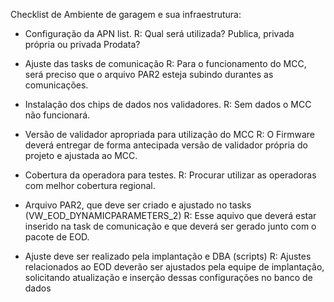 Checklist de Ambiente de garagem e sua infraestrutura: 


- Configuração da APN list. 
  R: Qual será utilizada? Publica, privada própria ou privada Prodata?
    

- Ajuste das tasks de comunicação
  R: Para o funcionamento do MCC, será preciso que o arquivo PAR2 esteja subindo durantes as comunicações. 

- Instalação dos chips de dados nos validadores.
  R: Sem dados o MCC não funcionará.

- Versão de validador apropriada para utilização do MCC
  R: O Firmware deverá entregar de forma antecipada versão de validador própria do projeto e ajustada ao MCC.

- Cobertura da operadora para testes.
  R: Procurar utilizar as operadoras com melhor cobertura regional.

- Arquivo PAR2, que deve ser criado e ajustado no tasks (VW_EOD_DYNAMICPARAMETERS_2)
   R: Esse aquivo que deverá estar inserido na task de comunicação e que deverá ser gerado junto com o pacote de EOD.

- Ajuste deve ser realizado pela implantação e DBA (scripts)
  R: Ajustes relacionados ao EOD deverão ser ajustados pela equipe de implantação, solicitando atualização e inserção dessas configurações no banco de dados